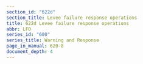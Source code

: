 ```yaml
---
section_id: "622d"
section_title: Levee failure response operations
title: 622d Levee failure response operations
abbr: LFO
series_id: "600"
series_title: Warning and Response
page_in_manual: 620-8
document_depth: 4
---
```

